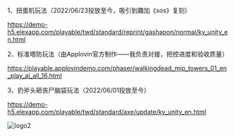 1、扭蛋机玩法（2022/06/23投放至今，吸引到趣加《sos》复刻）

https://demo-h5.elexapp.com/playable/twd/standard/reprint/gashapon/normal/ky_unity_en.html

2、标准塔防玩法（由Applovin官方制作——我负责对接，把控进度和验收质量）

https://playable.applovindemo.com/phaser/walkingdead_mip_towers_01_en_play_al_all_16.html

3、扔斧头砸丧尸脑袋玩法（2022/06/01投放至今）

https://demo-h5.elexapp.com/playable/twd/standard/axe/update/ky_unity_en.html

![logo2](https://user-images.githubusercontent.com/26133323/197690698-490e3531-4417-4519-a6db-3f1f5d9c9aa7.png)
